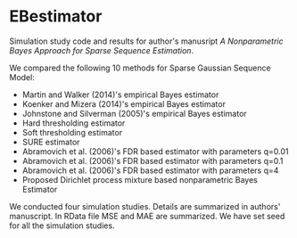 # EBestimator
Simulation study code and results for author's manusript *A Nonparametric Bayes Approach for Sparse Sequence Estimation*.

We compared the following 10 methods for Sparse Gaussian Sequence Model:
- Martin and Walker (2014)'s empirical Bayes estimator 
- Koenker and Mizera (2014)'s empirical Bayes estimator
- Johnstone and Silverman (2005)'s empirical Bayes estimator
- Hard thresholding estimator
- Soft thresholding estimator
- SURE estimator
- Abramovich et al. (2006)'s FDR based estimator with parameters q=0.01
- Abramovich et al. (2006)'s FDR based estimator with parameters q=0.1
- Abramovich et al. (2006)'s FDR based estimator with parameters q=4
- Proposed Dirichlet process mixture based nonparametric Bayes Estimator

We conducted four simulation studies. Details are summarized in authors' manuscript. In RData file MSE and MAE are summarized. We have set seed
for all the simulation studies.
